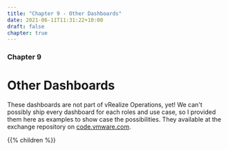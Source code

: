 ```yaml
---
title: "Chapter 9 - Other Dashboards"
date: 2021-06-11T11:31:22+10:00
draft: false
chapter: true
---
```


### Chapter 9
# Other Dashboards

These dashboards are not part of vRealize Operations, yet! We can't possibly ship every dashboard for each roles and use case, so I provided them here as examples to show case the possibilities. They available at the exchange repository on [code.vmware.com](https://code.vmware.com/).

{{% children %}}